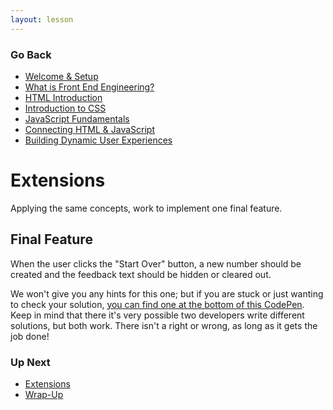 ```yaml
---
layout: lesson
---
```


### Go Back

- [Welcome & Setup](../)
- [What is Front End Engineering?](../what-is-fee)
- [HTML Introduction](../html-intro)
- [Introduction to CSS](../intro-to-css)
- [JavaScript Fundamentals](../js-1)
- [Connecting HTML & JavaScript](../js-2)
- [Building Dynamic User Experiences](../js-3)

# Extensions

Applying the same concepts, work to implement one final feature.

<div class="try-it-new">
  <h2>Final Feature</h2>
  <p>When the user clicks the "Start Over" button, a new number should be created and the feedback text should be hidden or cleared out.</p>
</div>

We won't give you any hints for this one; but if you are stuck or just wanting to check your solution, [you can find one at the bottom of this CodePen](https://codepen.io/turing-trycoding/pen/abBpgNg?editors=1010). Keep in mind that there it's very possible two developers write different solutions, but both work. There isn't a right or wrong, as long as it gets the job done!

### Up Next

- [Extensions](../extensions)
- [Wrap-Up](../wrap-up)
